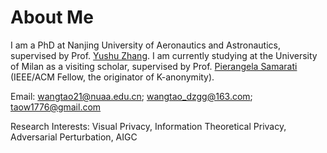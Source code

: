 
# About Me

I am a  PhD at Nanjing University of Aeronautics and Astronautics, supervised by Prof. [Yushu Zhang](https://yushuzhang.cn/).  I am currently studying at the University of Milan as a visiting scholar, supervised by Prof. [Pierangela Samarati ](https://samarati.di.unimi.it/cv) (IEEE/ACM Fellow, the  originator of K-anonymity).


Email:  wangtao21@nuaa.edu.cn; wangtao_dzgg@163.com; taow1776@gmail.com

Research Interests: Visual Privacy, Information Theoretical Privacy, Adversarial Perturbation, AIGC 
<!--I completed my master's degree in [Software Engineering at Zhejiang University](http://www.cst.zju.edu.cn/cstenglish/main.htm) in March 2023, advised by Prof. [Chao Wu](https://scholar.google.com.hk/citations?user=gpTPt58AAAAJ&hl=zh-CN).
Before that, I received my Bachelor's degree at Hainan University in July 2020. -->

<!-- Previously, I interned at Sony AI for half a year, focusing on AI security and model compression. Before that, I also interned at Tencent Youtu Lab for one year, exploring federated learning and adversarial attacks.

### **Research Interests**: 
- Visual Privacy 
- Information Theoretical Privacy
- Adversarial Perturbation
- AIGC  -->


